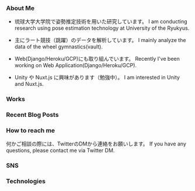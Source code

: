 <!--
**ai-coach-eiji/ai-coach-eiji** is a ✨ _special_ ✨ repository because its `README.md` (this file) appears on your GitHub profile.

Here are some ideas to get you started:

- 🔭 I’m currently working on ...
- 🌱 I’m currently learning ...
- 👯 I’m looking to collaborate on ...
- 🤔 I’m looking for help with ...
- 💬 Ask me about ...
- 📫 How to reach me: ...
- 😄 Pronouns: ...
- ⚡ Fun fact: ...
-->

### About Me

- 琉球大学大学院で姿勢推定技術を用いた研究しています。
I am conducting research using pose estimation technology at University of the Ryukyus.

- 主にラート競技（跳躍）のデータを解析しています。
I mainly analyze the data of the wheel gymnastics(vault).

- Web(Django/Heroku/GCP)にも取り組んでいます。
Recently I've been working on Web Application(Django/Heroku/GCP).

- Unity や Nuxt.js に興味があります（勉強中）。
I am interested in Unity and Nuxt.js.

### Works


### Recent Blog Posts


### How to reach me

何かご相談の際には、TwitterのDMから連絡をお願いします。
If you have any questions, please contact me via Twitter DM. 

### SNS
      

### Technologies
